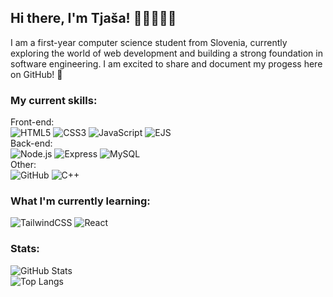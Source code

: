 ## Hi there, I'm Tjaša! 👩🏻‍💻👋🏻
I am a first-year computer science student from Slovenia, currently exploring the world of web development and building a strong foundation in software engineering.
I am excited to share and document my progess here on GitHub! 🚀

### My current skills:
Front-end:  
![HTML5](https://img.shields.io/badge/HTML5-E34F26?style=for-the-badge&logo=html5&logoColor=white)
![CSS3](https://img.shields.io/badge/CSS3-1572B6?style=for-the-badge&logo=css3&logoColor=white)
![JavaScript](https://img.shields.io/badge/JavaScript-F7DF1E?style=for-the-badge&logo=javascript&logoColor=black)
![EJS](https://img.shields.io/badge/EJS-20232A?style=for-the-badge&logo=ejs&logoColor=white)  
Back-end:  
![Node.js](https://img.shields.io/badge/Node.js-339933?style=for-the-badge&logo=node.js&logoColor=white)
![Express](https://img.shields.io/badge/Express.js-404D59?style=for-the-badge)
![MySQL](https://img.shields.io/badge/MySQL-00758F?style=for-the-badge&logo=mysql&logoColor=white)  
Other:  
![GitHub](https://img.shields.io/badge/GitHub-181717?style=for-the-badge&logo=github&logoColor=white)
![C++](https://img.shields.io/badge/C++-00599C?style=for-the-badge&logo=c%2b%2b&logoColor=white)  

### What I'm currently learning:
![TailwindCSS](https://img.shields.io/badge/Tailwind_CSS-38B2AC?style=for-the-badge&logo=tailwind-css&logoColor=white)
![React](https://img.shields.io/badge/React-20232A?style=for-the-badge&logo=react&logoColor=61DAFB)

### Stats:
![GitHub Stats](https://github-readme-stats.vercel.app/api?username=tjasika&show_icons=true&theme=tokyonight)  
![Top Langs](https://github-readme-stats.vercel.app/api/top-langs/?username=tjasika&layout=compact&theme=tokyonight)







<!--
**tjasika/tjasika** is a ✨ _special_ ✨ repository because its `README.md` (this file) appears on your GitHub profile.

Here are some ideas to get you started:

- 🔭 I’m currently working on ...
- 🌱 I’m currently learning ...
- 👯 I’m looking to collaborate on ...
- 🤔 I’m looking for help with ...
- 💬 Ask me about ...
- 📫 How to reach me: ...
- 😄 Pronouns: ...
- ⚡ Fun fact: ...
-->
